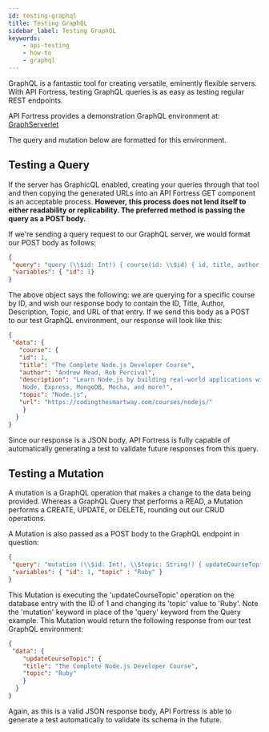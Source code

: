 ```yaml
---
id: testing-graphql
title: Testing GraphQL
sidebar_label: Testing GraphQL
keywords:
    - api-testing
    - how-to
    - graphql
---
```


GraphQL is a fantastic tool for creating versatile, eminently flexible servers. With API Fortress, testing GraphQL queries is as easy as testing regular REST endpoints.

API Fortress provides a demonstration GraphQL environment at: [GraphServerlet](https://graphserverlet.herokuapp.com/graphql)

The query and mutation below are formatted for this environment.

## Testing a Query

If the server has GraphicQL enabled, creating your queries through that tool and then copying the generated URLs into an API Fortress GET component is an acceptable process. **However, this process does not lend itself to either readability or replicability. The preferred method is passing the query as a POST body.**

If we're sending a query request to our GraphQL server, we would format our POST body as follows:

```json
{
 "query": "query (\\$id: Int!) { course(id: \\$id) { id, title, author, description, topic, url }}", 
 "variables": { "id": 1} 
}
```

The above object says the following: we are querying for a specific course by ID, and wish our response body to contain the ID, Title, Author, Description, Topic, and URL of that entry. If we send this body as a POST to our test GraphQL environment, our response will look like this:

```json
{
 "data": {
   "course": {
   "id": 1,
   "title": "The Complete Node.js Developer Course",
   "author": "Andrew Mead, Rob Percival",
   "description": "Learn Node.js by building real-world applications with     
    Node, Express, MongoDB, Mocha, and more!",
   "topic": "Node.js",
   "url": "https://codingthesmartway.com/courses/nodejs/"
    }
  }
}
```

Since our response is a JSON body, API Fortress is fully capable of automatically generating a test to validate future responses from this query.

## Testing a Mutation

A mutation is a GraphQL operation that makes a change to the data being provided. Whereas a GraphQL Query that performs a READ, a Mutation performs a CREATE, UPDATE, or DELETE, rounding out our CRUD operations.

A Mutation is also passed as a POST body to the GraphQL endpoint in question:

```json
{
 "query": "mutation (\\$id: Int!, \\$topic: String!) { updateCourseTopic(id: \\$id, topic: \\$topic) { title, topic }}", 
 "variables": { "id": 1, "topic" : "Ruby" } 
}
```

This Mutation is executing the 'updateCourseTopic' operation on the database entry with the ID of 1 and changing its 'topic' value to 'Ruby'. Note the 'mutation' keyword in place of the 'query' keyword from the Query example. This Mutation would return the following response from our test GraphQL environment:

```json
{
 "data": {
    "updateCourseTopic": {
    "title": "The Complete Node.js Developer Course",
    "topic": "Ruby"
    }
  }
}
```

Again, as this is a valid JSON response body, API Fortress is able to generate a test automatically to validate its schema in the future.
